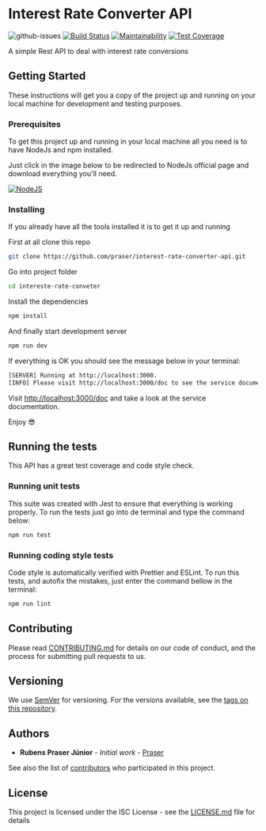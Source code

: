 # Interest Rate Converter API

![github-issues](https://img.shields.io/github/issues/praser/interest-rate-converter-api.svg) [![Build Status](https://travis-ci.com/praser/interest-rate-converter-api.svg?branch=master)](https://travis-ci.com/praser/interest-rate-converter-api) [![Maintainability](https://api.codeclimate.com/v1/badges/ac58f6ff6ebc9f89637d/maintainability)](https://codeclimate.com/github/praser/interest-rate-converter-api/maintainability) [![Test Coverage](https://api.codeclimate.com/v1/badges/ac58f6ff6ebc9f89637d/test_coverage)](https://codeclimate.com/github/praser/interest-rate-converter-api/test_coverage)

A simple Rest API to deal with interest rate conversions

## Getting Started

These instructions will get you a copy of the project up and running on your local machine for development and testing purposes.

### Prerequisites

To get this project up and running in your local machine all you need is to have NodeJs and npm installed.

Just click in the image below to be redirected to NodeJs official page and download everything you'll need.

[![NodeJS](https://nodejs.org/static/images/logo.svg)](https://nodejs.org/en/download/current/)

### Installing

If you already have all the tools installed it is to get it up and running

First at all clone this repo

```bash
git clone https://github.com/praser/interest-rate-converter-api.git
```

Go into project folder

```bash
cd intereste-rate-conveter
```

Install the dependencies

```bash
npm install
```

And finally start development server

```bash
npm run dev
```

If everything is OK you should see the message below in your terminal:

```bash
[SERVER] Running at http://localhost:3000.
[INFO] Please visit http://localhost:3000/doc to see the service documentation.
```

Visit [http://localhost:3000/doc](http://localhost:3000/doc) and take a look at the service documentation.

Enjoy :sunglasses:

## Running the tests

This API has a great test coverage and code style check.

### Running unit tests

This suite was created with Jest to ensure that everything is working properly. To run the tests just go into de terminal and type the command below:

```bash
npm run test
```

### Running coding style tests

Code style is automatically verified with Prettier and ESLint. To run this tests, and autofix the mistakes, just enter the command bellow in the terminal:

```bash
npm run lint
```

## Contributing

Please read [CONTRIBUTING.md](https://gist.github.com/PurpleBooth/b24679402957c63ec426) for details on our code of conduct, and the process for submitting pull requests to us.

## Versioning

We use [SemVer](http://semver.org/) for versioning. For the versions available, see the [tags on this repository](https://github.com/praser/interest-rate-converter-api/tags).

## Authors

* **Rubens Praser Júnior** - *Initial work* - [Praser](https://github.com/praser)

See also the list of [contributors](https://github.com/praser/interest-rate-converter-api/graphs/contributors) who participated in this project.

## License

This project is licensed under the ISC License - see the [LICENSE.md](LICENSE.md) file for details
